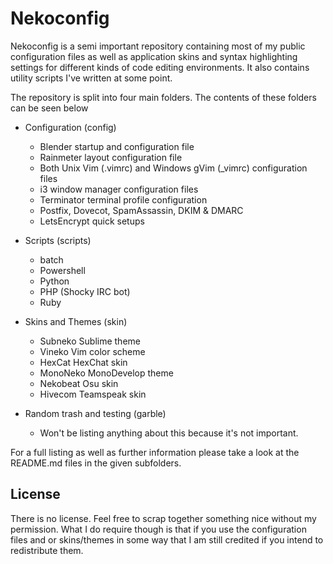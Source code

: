 
# Nekoconfig #

Nekoconfig is a semi important repository containing most of my public
configuration files as well as application skins and syntax highlighting
settings for different kinds of code editing environments. It also contains
utility scripts I've written at some point.

The repository is split into four main folders. The contents of these folders can be seen below

- Configuration (config)
	- Blender startup and configuration file
	- Rainmeter layout configuration file
	- Both Unix Vim (.vimrc) and Windows gVim (_vimrc) configuration files
	- i3 window manager configuration files
	- Terminator terminal profile configuration
	- Postfix, Dovecot, SpamAssassin, DKIM & DMARC
	- LetsEncrypt quick setups


- Scripts (scripts)
	- batch
	- Powershell
	- Python
	- PHP (Shocky IRC bot)
	- Ruby


- Skins and Themes (skin)
	- Subneko Sublime theme
	- Vineko Vim color scheme
	- HexCat HexChat skin
	- MonoNeko MonoDevelop theme
	- Nekobeat Osu skin
	- Hivecom Teamspeak skin


- Random trash and testing (garble)
	- Won't be listing anything about this because it's not important.

For a full listing as well as further information please take a look at the
README.md files in the given subfolders.

## License ##

There is no license. Feel free to scrap together something nice without my
permission. What I do require though is that if you use the configuration files
and or skins/themes in some way that I am still credited if you intend to
redistribute them.
